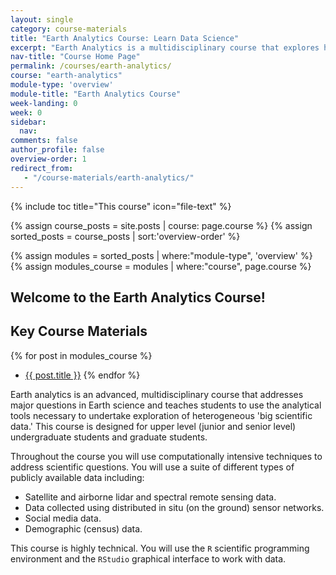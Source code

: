 ```yaml
---
layout: single
category: course-materials
title: "Earth Analytics Course: Learn Data Science"
excerpt: "Earth Analytics is a multidisciplinary course that explores how to use different types of data to address major Earth science questions. Learn more about the course."
nav-title: "Course Home Page"
permalink: /courses/earth-analytics/
course: "earth-analytics"
module-type: 'overview'
module-title: "Earth Analytics Course"
week-landing: 0
week: 0
sidebar:
  nav:
comments: false
author_profile: false
overview-order: 1
redirect_from:
   - "/course-materials/earth-analytics/"
---
```


{% include toc title="This course" icon="file-text" %}

{% assign course_posts = site.posts | course: page.course %}
{% assign sorted_posts = course_posts | sort:'overview-order' %}

{% assign modules = sorted_posts | where:"module-type", 'overview' %}
{% assign modules_course = modules | where:"course", page.course %}

<div class="notice--info" markdown="1">

## <i class="fa fa-ship" aria-hidden="true"></i> Welcome to the Earth Analytics Course!

## Key Course Materials

{% for post in modules_course %}
 * <a href="{{ site.url }}{{ post.permalink }}">{{ post.title }}</a>
{% endfor %}

</div>
<!-- an overview module specifies the overview content for the course including syllabus and any assignments  module-type: 'session' specified a week or a particular set of content surrounding a topic - eg internship seminar, etc -->

Earth analytics is an advanced, multidisciplinary course that addresses major
questions in Earth science and teaches students to use the analytical tools
necessary to undertake exploration of heterogeneous 'big scientific data.' This
course is designed for upper level (junior and senior level) undergraduate students
and graduate students.

Throughout the course you will use computationally intensive techniques to address
scientific questions. You will use a suite of different types of publicly available
data including:

* Satellite and airborne lidar and spectral remote sensing data.
* Data collected using distributed in situ (on the ground) sensor networks.
* Social media data.
* Demographic (census) data.

This course is highly technical. You will use the `R` scientific programming
environment and the `RStudio` graphical interface to work with data.
